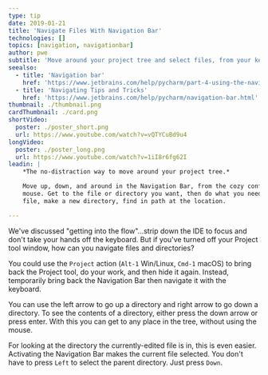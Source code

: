 ```yaml
---
type: tip
date: 2019-01-21
title: 'Navigate Files With Navigation Bar'
technologies: []
topics: [navigation, navigationbar]
author: pwe
subtitle: 'Move around your project tree and select files, from your keyboard, with the Navigation Bar.'
seealso:
  - title: 'Navigation bar'
    href: 'https://www.jetbrains.com/help/pycharm/part-4-using-the-navigation-bar.html'
  - title: 'Navigating Tips and Tricks'
    href: 'https://www.jetbrains.com/help/pycharm/navigation-bar.html'
thumbnail: ./thumbnail.png
cardThumbnail: ./card.png
shortVideo:
  poster: ./poster_short.png
  url: https://www.youtube.com/watch?v=vQTYCuBd9u4
longVideo:
  poster: ./poster_long.png
  url: https://www.youtube.com/watch?v=1iI8r6fg62I
leadin: |
    *The no-distraction way to move around your project tree.*

    Move up, down, and around in the Navigation Bar, from the cozy confines of the 
    mouse. Get to the file or directory you want, then do what you need...open a 
    file, make a new directory, find in path at the location.

---
```


We've discussed "getting into the flow"...strip down the IDE to focus and don't 
take your hands off the keyboard. But if you've turned off your Project tool 
window, how can you navigate files and directories?

You could use the `Project` action (`Alt-1` Win/Linux, `Cmd-1` macOS) to bring 
back the Project tool, do your work, and then hide it again. Instead, 
temporarily bring back the Navigation Bar then navigate it with the keyboard.

You can use the left arrow to go up a directory and right arrow to go down 
a directory. To see the contents of a directory, either press the down arrow 
or press enter. With this you can get to any place in the tree, without 
using the mouse.

For looking at the directory the currently-edited file is in, this is even 
easier. Activating the Navigation Bar makes the current file selected. You 
don't have to press `Left` to select the parent directory. Just press 
`Down`.
